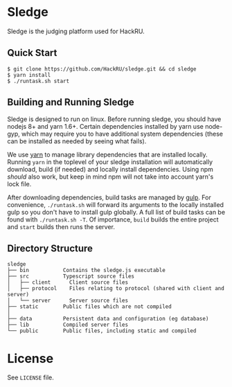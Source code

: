 # Sledge

Sledge is the judging platform used for HackRU.

## Quick Start

```
$ git clone https://github.com/HackRU/sledge.git && cd sledge
$ yarn install
$ ./runtask.sh start
```

## Building and Running Sledge

Sledge is designed to run on linux. Before running sledge, you should have
nodejs 8+ and yarn 1.6+. Certain dependencies installed by yarn use node-gyp,
which may require you to have additional system dependencies (these can be
installed as needed by seeing what fails).

We use [yarn][yarn] to manage library dependencies that are installed locally.
Running `yarn` in the toplevel of your sledge installation will automatically
download, build (if needed) and locally install dependencies. Using npm *should*
also work, but keep in mind npm will not take into account yarn's lock file.

After downloading dependencies, build tasks are managed by [gulp][gulp]. For
convenience, `./runtask.sh` will forward its arguments to the locally installed
gulp so you don't have to install gulp globally. A full list of build tasks can
be found with `./runtask.sh -T`. Of importance, `build` builds the entire
project and `start` builds then runs the server.

[gulp]: https://github.com/gulpjs/gulp "Gulp"
[yarn]: https://github.com/yarnpkg/yarn "Yarn"

## Directory Structure

```
sledge
├── bin           Contains the sledge.js executable
├── src           Typescript source files
│   ├── client      Client source files
│   ├── protocol    Files relating to protocol (shared with client and server)
│   └── server      Server source files
├── static        Public files which are not compiled
│
├── data          Persistent data and configuration (eg database)
├── lib           Compiled server files
└── public        Public files, including static and compiled
```

# License

See `LICENSE` file.

[0]: https://github.com/anishathalye/gavel "Gavel"
